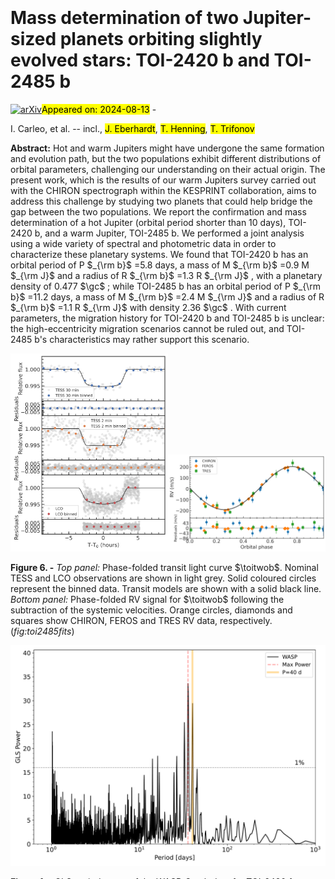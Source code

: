 <div class="macros" style="visibility:hidden;">
$\newcommand{\ensuremath}{}$
$\newcommand{\xspace}{}$
$\newcommand{\object}[1]{\texttt{#1}}$
$\newcommand{\farcs}{{.}''}$
$\newcommand{\farcm}{{.}'}$
$\newcommand{\arcsec}{''}$
$\newcommand{\arcmin}{'}$
$\newcommand{\ion}[2]{#1#2}$
$\newcommand{\textsc}[1]{\textrm{#1}}$
$\newcommand{\hl}[1]{\textrm{#1}}$
$\newcommand{\footnote}[1]{}$
$\newcommand{\vsini}{V \sin i}$
$\newcommand{\vrad}{V_{\rm rad}}$
$\newcommand{\vmic}{V_{\rm mic}}$
$\newcommand{\vmac}{V_{\rm mac}}$
$\newcommand{\dex}{\rm dex}$
$\newcommand{\teff}{T_{\rm eff}}$
$\newcommand{\logg}{log {\it g_\star}}$
$\newcommand{\met}{[M/H]}$
$\newcommand{\feh}{[Fe/H]}$
$\newcommand{\cah}{[Ca/H]}$
$\newcommand{\sih}{[Si/H]}$
$\newcommand{\mgh}{[Mg/H]}$
$\newcommand{\nah}{[Na/H]}$
$\newcommand{\kms}{km s^{-1}}$
$\newcommand{\ms}{m~s^{-1}}$
$\newcommand{\msd}{m~s^{-1}~d^{-1}}$
$\newcommand{\gc}{g~cm^{-3}}$
$\newcommand{\lgr}{\log (R^\prime_{HK})}$
$\newcommand{\lgt}{\log~t}$
$\newcommand{\Lsun}{L_{\odot}}$
$\newcommand{\Msun}{M_{\odot}}$
$\newcommand{\Rsun}{R_{\odot}}$
$\newcommand{\mearth}{M_{\oplus}}$
$\newcommand{\MJ}{M_{Jup}}$
$\newcommand{\RJ}{R_{Jup}}$
$\newcommand{\rearth}{R_{\oplus}}$
$\newcommand{\rjup}{R_\mathrm{Jup}}$
$\newcommand{\mjup}{M_\mathrm{Jup}}$
$\newcommand{\Porb}{P_{orb}}$
$\newcommand{\Prot}{P_{rot}}$
$\newcommand{\mstar}{M_\star}$
$\newcommand{\rstar}{R_\star}$
$\newcommand{\lstar}{L_\star}$
$\newcommand{\rhostar}{\rho_{\mathrm{*}}}$
$\newcommand{\rhoplanet}{\rho_\mathrm{p}}$
$\newcommand{\rplanet}{R_{\mathrm{p}}}$
$\newcommand{\mplanet}{M_{\mathrm{p}}}$
$\newcommand{\Teq}{T_{eq}}$
$\newcommand{\toioneb}{TOI-2420 b}$
$\newcommand{\toitwob}{TOI-2485 b}$
$\newcommand{\pyaneti}{\href{https://github.com/oscaribv/pyaneti}{\texttt{pyaneti} \faGithub}}$
$\newcommand{\smass}[1][M_{\odot}]{1.1580000 _{- 0.0980000}^{ + 0.0980000}#1}$
$\newcommand{\sradius}[1][R_{\odot}]{ 2.3690000 _{ - 0.1240000}^{ + 0.1240000}#1}$
$\newcommand{\stemp}[1][\mathrm{K}]{5537.0000000 _{- 70.0000000}^{ + 70.0000000}#1 }$
$\newcommand{\Tzerob}[1][days]{8388.4119 \pm 0.0013 ~#1 }$
$\newcommand{\Pb}[1][days]{5.842641_{-0.000013}^{+0.000015} ~#1 }$
$\newcommand{\esinb}[1][ ]{0.05_{-0.20}^{+0.16} ~#1 }$
$\newcommand{\ecosb}[1][ ]{0.159_{-0.104}^{+0.074} ~#1 }$
$\newcommand{\bb}[1][ ]{0.849_{-0.025}^{+0.018} ~#1 }$
$\newcommand{\dentrheeb}[1][{\rm g^{1/3} cm^{-1}}]{0.133_{-0.026}^{+0.036} ~#1 }$
$\newcommand{\rrb}[1][ ]{0.05810_{-0.00083}^{+0.00098} ~#1 }$
$\newcommand{\kb}[1][{\rm m s^{-1}}]{94.25_{-6.29}^{+6.58} ~#1 }$
$\newcommand{\mpb}[1][M_\mathrm{J}]{0.927_{-0.079}^{+0.085} ~#1 }$
$\newcommand{\rpb}[1][R_\mathrm{J}]{1.340_{-0.072}^{+0.074} ~#1 }$
$\newcommand{\Tperib}[1][days]{8387.35_{-1.05}^{+0.74} ~#1 }$
$\newcommand{\eb}[1][ ]{0.055_{-0.031}^{+0.036} ~#1 }$
$\newcommand{\wb}[1][deg]{15.5_{-64.4}^{+47.5} ~#1 }$
$\newcommand{\prvb}[1][{\rm km s^{-1}}]{nan_{-nan}^{+nan} ~#1 }$
$\newcommand{\ib}[1][deg]{82.07_{-1.04}^{+0.98} ~#1 }$
$\newcommand{\arb}[1][ ]{6.21_{-0.43}^{+0.51} ~#1 }$
$\newcommand{\ab}[1][AU]{0.0684_{-0.0059}^{+0.0067} ~#1 }$
$\newcommand{\insolationb}[1][{\rm F_{\oplus}}]{1017_{-156}^{+167} ~#1 }$
$\newcommand{\tsmb}[1][ ]{13.78_{-1.53}^{+1.76} ~#1 }$
$\newcommand{\denstrb}[1][{\rm g cm^{-3}}]{0.133_{-0.026}^{+0.036} ~#1 }$
$\newcommand{\densspb}[1][{\rm g cm^{-3}}]{0.123_{-0.020}^{+0.024} ~#1 }$
$\newcommand{\Teqb}[1][K]{1571.6_{-64.0}^{+60.8} ~#1 }$
$\newcommand{\ttotb}[1][hours]{4.554_{-0.092}^{+0.093} ~#1 }$
$\newcommand{\tfulb}[1][hours]{2.93_{-0.15}^{+0.16} ~#1 }$
$\newcommand{\tegb}[1][hours]{0.81 \pm 0.11 ~#1 }$
$\newcommand{\deltamagb}[1][]{2.85_{-0.33}^{+0.28} ~#1 }$
$\newcommand{\denpb}[1][{\rm g cm^{-3}}]{0.477_{-0.080}^{+0.099} ~#1 }$
$\newcommand{\grapb}[1][{\rm cm s^{-2}}]{1346_{-193}^{+251} ~#1 }$
$\newcommand{\grapparsb}[1][{\rm cm s^{-2}}]{1283_{-167}^{+193} ~#1 }$
$\newcommand{\jspb}[1][ ]{94.78_{-9.95}^{+10.91} ~#1 }$
$\newcommand{\qoneSL}[1][]{0.096_{-0.063}^{+0.123} ~#1 }$
$\newcommand{\qtwoSL}[1][]{0.34_{-0.23}^{+0.35} ~#1 }$
$\newcommand{\uoneSL}[1][]{0.19_{-0.14}^{+0.20} ~#1 }$
$\newcommand{\utwoSL}[1][]{0.09_{-0.17}^{+0.21} ~#1 }$
$\newcommand{\qoneSC}[1][]{0.089_{-0.062}^{+0.145} ~#1 }$
$\newcommand{\qtwoSC}[1][]{0.22_{-0.16}^{+0.23} ~#1 }$
$\newcommand{\uoneSC}[1][]{0.119_{-0.088}^{+0.153} ~#1 }$
$\newcommand{\utwoSC}[1][]{0.15_{-0.13}^{+0.19} ~#1 }$
$\newcommand{\qonegblc}[1][]{0.80_{-0.18}^{+0.14} ~#1 }$
$\newcommand{\qtwogblc}[1][]{0.470_{-0.149}^{+0.096} ~#1 }$
$\newcommand{\uonegblc}[1][]{0.83_{-0.26}^{+0.12} ~#1 }$
$\newcommand{\utwogblc}[1][]{0.05_{-0.16}^{+0.27} ~#1 }$
$\newcommand{\CHIRON}[1][{\rm km s^{-1}}]{15.8940_{-0.0097}^{+0.0108} ~#1 }$
$\newcommand{\TULL}[1][{\rm km s^{-1}}]{10.2195_{-0.0059}^{+0.0060} ~#1 }$
$\newcommand{\Mthree}[1][{\rm km s^{-1}}]{16.5141_{-0.0094}^{+0.0092} ~#1 }$
$\newcommand{\Mfour}[1][{\rm km s^{-1}}]{16.502_{-0.017}^{+0.015} ~#1 }$
$\newcommand{\Mfive}[1][{\rm km s^{-1}}]{16.597 \pm 0.023 ~#1 }$
$\newcommand{\Msix}[1][{\rm km s^{-1}}]{16.552_{-0.013}^{+0.012} ~#1 }$
$\newcommand{\jCHIRON}[1][{\rm m s^{-1}}]{35.96_{-7.31}^{+10.31} ~#1 }$
$\newcommand{\jTULL}[1][{\rm m s^{-1}}]{10.06_{-8.17}^{+10.39} ~#1 }$
$\newcommand{\jMthree}[1][{\rm m s^{-1}}]{50.72_{-8.74}^{+10.42} ~#1 }$
$\newcommand{\jMfour}[1][{\rm m s^{-1}}]{22.5_{-20.3}^{+28.5} ~#1 }$
$\newcommand{\jMfive}[1][{\rm m s^{-1}}]{5.76_{-4.96}^{+26.22} ~#1 }$
$\newcommand{\jMsix}[1][{\rm m s^{-1}}]{50.0_{-13.1}^{+13.4} ~#1 }$
$\newcommand{\jtrSL}[1][ppm]{398.2_{-22.1}^{+27.5} ~#1 }$
$\newcommand{\jtrSC}[1][ppm]{858.8_{-25.1}^{+26.8} ~#1 }$
$\newcommand{\jtrgblc}[1][ppm]{2384.0_{-89.8}^{+91.5} ~#1 }$
$\newcommand{\Tzerobtwo}[1][days]{8939.7856_{-0.0023}^{+0.0022} ~#1 }$
$\newcommand{\Pbtwo}[1][days]{11.234790_{-0.000052}^{+0.000054} ~#1 }$
$\newcommand{\esinbtwo}[1][ ]{0.030_{-0.106}^{+0.091} ~#1 }$
$\newcommand{\ecosbtwo}[1][ ]{0.162_{-0.031}^{+0.023} ~#1 }$
$\newcommand{\bbtwo}[1][ ]{0.121_{-0.087}^{+0.134} ~#1 }$
$\newcommand{\dentrheebtwo}[1][{\rm g^{1/3} cm^{-1}}]{0.385_{-0.036}^{+0.031} ~#1 }$
$\newcommand{\rrbtwo}[1][ ]{0.06470_{-0.00068}^{+0.00067} ~#1 }$
$\newcommand{\kbtwo}[1][{\rm m s^{-1}}]{197.84_{-3.80}^{+3.99} ~#1 }$
$\newcommand{\mpbtwo}[1][M_\mathrm{J}]{2.412_{-0.087}^{+0.088} ~#1 }$
$\newcommand{\Tperibtwo}[1][days]{8937.40_{-1.13}^{+0.87} ~#1 }$
$\newcommand{\ebtwo}[1][ ]{0.0341_{-0.0087}^{+0.0109} ~#1 }$
$\newcommand{\wbtwo}[1][deg]{10.0_{-36.0}^{+27.7} ~#1 }$
$\newcommand{\prvbtwo}[1][{\rm km s^{-1}}]{nan_{-nan}^{+nan} ~#1 }$
$\newcommand{\ibtwo}[1][deg]{89.49_{-0.60}^{+0.36} ~#1 }$
$\newcommand{\arbtwo}[1][ ]{13.69_{-0.44}^{+0.36} ~#1 }$
$\newcommand{\abtwo}[1][AU]{0.1093_{-0.0057}^{+0.0055} ~#1 }$
$\newcommand{\insolationbtwo}[1][{\rm F_{\oplus}}]{275.6_{-23.5}^{+27.2} ~#1 }$
$\newcommand{\rpbtwo}[1][R_\mathrm{J}]{1.083 \pm 0.045 ~#1 }$
$\newcommand{\tsmbtwo}[1][ ]{3.83_{-0.24}^{+0.27} ~#1 }$
$\newcommand{\denstrbtwo}[1][{\rm g cm^{-3}}]{0.385_{-0.036}^{+0.031} ~#1 }$
$\newcommand{\densspbtwo}[1][{\rm g cm^{-3}}]{0.322_{-0.038}^{+0.045} ~#1 }$
$\newcommand{\Teqbtwo}[1][K]{1134.0_{-25.0}^{+27.0} ~#1 }$
$\newcommand{\ttotbtwo}[1][hours]{6.567 \pm 0.088 ~#1 }$
$\newcommand{\tfulbtwo}[1][hours]{5.743_{-0.087}^{+0.083} ~#1 }$
$\newcommand{\tegbtwo}[1][hours]{0.4057_{-0.0084}^{+0.0223} ~#1 }$
$\newcommand{\deltamagbtwo}[1][]{0.036_{-0.030}^{+0.115} ~#1 }$
$\newcommand{\denpbtwo}[1][{\rm g cm^{-3}}]{2.36_{-0.28}^{+0.33} ~#1 }$
$\newcommand{\grapbtwo}[1][{\rm cm s^{-2}}]{5749_{-390}^{+317} ~#1 }$
$\newcommand{\grapparsbtwo}[1][{\rm cm s^{-2}}]{5112_{-438}^{+489} ~#1 }$
$\newcommand{\jspbtwo}[1][ ]{421.9_{-24.5}^{+25.5} ~#1 }$
$\newcommand{\qoneSLtwo}[1][]{0.69_{-0.26}^{+0.21} ~#1 }$
$\newcommand{\qtwoSLtwo}[1][]{0.32_{-0.17}^{+0.23} ~#1 }$
$\newcommand{\uoneSLtwo}[1][]{0.53_{-0.25}^{+0.23} ~#1 }$
$\newcommand{\utwoSLtwo}[1][]{0.29_{-0.37}^{+0.33} ~#1 }$
$\newcommand{\qoneSCtwo}[1][]{0.73_{-0.28}^{+0.19} ~#1 }$
$\newcommand{\qtwoSCtwo}[1][]{0.18_{-0.12}^{+0.19} ~#1 }$
$\newcommand{\uoneSCtwo}[1][]{0.30_{-0.20}^{+0.26} ~#1 }$
$\newcommand{\utwoSCtwo}[1][]{0.53_{-0.35}^{+0.25} ~#1 }$
$\newcommand{\qonegblctwo}[1][]{0.148_{-0.064}^{+0.124} ~#1 }$
$\newcommand{\qtwogblctwo}[1][]{0.54_{-0.29}^{+0.30} ~#1 }$
$\newcommand{\uonegblctwo}[1][]{0.40_{-0.17}^{+0.14} ~#1 }$
$\newcommand{\utwogblctwo}[1][]{-0.03_{-0.17}^{+0.28} ~#1 }$
$\newcommand{\CHIRONtwo}[1][{\rm km s^{-1}}]{-27.563_{-0.050}^{+0.046} ~#1 }$
$\newcommand{\FEROStwo}[1][{\rm km s^{-1}}]{-26.148_{-0.047}^{+0.042} ~#1 }$
$\newcommand{\TREStwo}[1][{\rm km s^{-1}}]{0.371_{-0.049}^{+0.044} ~#1 }$
$\newcommand{\jCHIRONtwo}[1][{\rm m s^{-1}}]{14.7_{-11.9}^{+11.1} ~#1 }$
$\newcommand{\jFEROStwo}[1][{\rm m s^{-1}}]{3.14_{-2.54}^{+5.09} ~#1 }$
$\newcommand{\jTREStwo}[1][{\rm m s^{-1}}]{13.8_{-11.4}^{+12.5} ~#1 }$
$\newcommand{\jtrSLtwo}[1][ppm]{702.8_{-41.7}^{+50.4} ~#1 }$
$\newcommand{\jtrSCtwo}[1][ppm]{2123.4_{-56.5}^{+59.5} ~#1 }$
$\newcommand{\jtrgblctwo}[1][ppm]{1766.3_{-37.0}^{+39.1} ~#1 }$
$\newcommand{\ltrendtwo}[1][{\rm m s^{-1} d^{-1}}]{-0.77_{-0.16}^{+0.18} ~#1 }$
$\newcommand{\qtrendtwo}[1][{\rm m s^{-1} d^{-2}}]{0.26_{-0.12}^{+0.11} ~#1 }$</div>



<div id="title">

# Mass determination of two Jupiter-sized planets orbiting slightly evolved stars: TOI-2420 b and TOI-2485 b 

</div>
<div id="comments">

[![arXiv](https://img.shields.io/badge/arXiv-2408.05612-b31b1b.svg)](https://arxiv.org/abs/2408.05612)<mark>Appeared on: 2024-08-13</mark> - 

</div>
<div id="authors">

I. Carleo, et al. -- incl., <mark>J. Eberhardt</mark>, <mark>T. Henning</mark>, <mark>T. Trifonov</mark>

</div>
<div id="abstract">

**Abstract:** Hot and warm Jupiters might have undergone the same formation and evolution path, but the two populations exhibit different distributions of orbital parameters, challenging our understanding on their actual origin. The present work, which is the results of our warm Jupiters survey  carried out with the CHIRON spectrograph within the KESPRINT collaboration, aims to address this challenge by studying two planets that could help bridge the gap between the two populations. We report the confirmation and mass determination of a hot Jupiter (orbital period shorter than 10 days), TOI-2420 b, and a warm Jupiter, TOI-2485 b. We performed a joint analysis using a wide variety of spectral and photometric data in order to characterize these planetary systems. We found that TOI-2420 b has an orbital period of P $_{\rm b}$ =5.8 days, a mass of M $_{\rm b}$ =0.9 M $_{\rm J}$ and a radius of R $_{\rm b}$ =1.3 R $_{\rm J}$ , with a planetary density of 0.477 $\gc$ ; while TOI-2485 b has an orbital period of P $_{\rm b}$ =11.2 days, a mass of M $_{\rm b}$ =2.4 M $_{\rm J}$ and a radius of R $_{\rm b}$ =1.1 R $_{\rm J}$ with density 2.36 $\gc$ . With current parameters, the migration history for TOI-2420 b and TOI-2485 b is unclear: the high-eccentricity migration scenarios cannot be ruled out, and TOI-2485 b's characteristics may rather support this scenario.

</div>

<div id="div_fig1">

<img src="tmp_2408.05612/./Figures/transits-toi2485.png" alt="Fig6.1" width="50%"/><img src="tmp_2408.05612/./Figures/toi2485_2pb_rv.png" alt="Fig6.2" width="50%"/>

**Figure 6. -** *Top panel:* Phase-folded transit light curve $\toitwob$. Nominal TESS and LCO observations are shown in light grey. Solid coloured circles represent the binned data. Transit models are shown with a solid black line. *Bottom panel:* Phase-folded RV signal for $\toitwob$ following the subtraction of the systemic velocities. Orange circles, diamonds and squares show CHIRON, FEROS and TRES RV data, respectively.  (*fig:toi2485fits*)

</div>
<div id="div_fig2">

<img src="tmp_2408.05612/./Figures/Fig_TOI-2420_bootstrap_WASP_LC.png" alt="Fig1" width="100%"/>

**Figure 1. -** GLS periodogram of the WASP-South data for TOI-2420 from 2006 to 2011. There is a possible signal near 40 d, along with aliases from the yearly sampling. The dotted horizontal line  is the 1\%-likelihood false-alarm level. (*fig:wasp*)

</div>
<div id="div_fig3">

<img src="tmp_2408.05612/./Figures/Fig_TOI-2420_bootstrap.png" alt="Fig2.1" width="50%"/><img src="tmp_2408.05612/./Figures/Fig_TOI-2485_bootstrap.png" alt="Fig2.2" width="50%"/>

**Figure 2. -** Periodograms of the RVs data for TOI-2420 (upper panel) and TOI-2485 (lower panel). The dotted horizontal line represent the 0.01\% false-alarm level, while the green vertical line is the maximum power, which corresponds to the planetary period.  (*fig:periodograms*)

</div><div id="qrcode"><img src=https://api.qrserver.com/v1/create-qr-code/?size=100x100&data="https://arxiv.org/abs/2408.05612"></div>